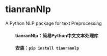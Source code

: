 # tianranNlp

A Python NLP package for text Preprocessing

#### &emsp;&emsp; tianranNlp：简易Python中文文本处理库

#### &emsp;&emsp; 安装：```pip install tianrannlp```

